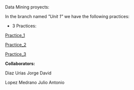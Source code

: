 Data Mining proyects:

In the branch named _"Unit 1"_ we have the following practices:

- 3 Practices:

[Practice_1](https://github.com/JDavidDiaz/DataMining/blob/Unit_1/Practices/Practice_1.R)

[Practice_2]()

[Practice_3](https://github.com/JDavidDiaz/DataMining/blob/Unit_1/Practices/Practice_3.R)


**Collaborators:**

Diaz Urias Jorge David

Lopez Medrano Julio Antonio


